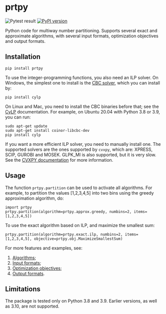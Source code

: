 # prtpy 

![Pytest result](https://github.com/erelsgl/prtpy/workflows/pytest/badge.svg)
[![PyPI version](https://badge.fury.io/py/prtpy.svg)](https://badge.fury.io/py/prtpy)

Python code for multiway number partitioning.
Supports several exact and approximate algorithms, with several input formats, optimization objectives and output formats.

## Installation

    pip install prtpy

To use the integer-programming functions, you also need an ILP solver. On Windows, the simplest one to install is the [CBC solver](https://projects.coin-or.org/Cbc), which you can install by:

    pip install cylp

On Linux and Mac, you need to install the CBC binaries before that; see the [CyLP](https://github.com/coin-or/CyLP) documentation. For example, on Ubuntu 20.04 with Python 3.8 or 3.9, you can run:

    sudo apt-get update
    sudo apt-get install coinor-libcbc-dev
    pip install cylp

If you want a more efficient ILP solver, you need to manually install one.
The supported solvers are the ones supported by `cvxpy`, which are:
XPRESS, SCIP, GUROBI and MOSEK. GLPK_MI is also supported, but it is very slow.
See the [CVXPY documentation](https://www.cvxpy.org/tutorial/advanced/index.html#mixed-integer-programs) for more information.

## Usage

The function `prtpy.partition` can be used to activate all algorithms. For example, to partition the values [1,2,3,4,5] into two bins using the greedy approximation algorithm, do:

    import prtpy
    prtpy.partition(algorithm=prtpy.approx.greedy, numbins=2, items=[1,2,3,4,5])

To use the exact algorithm based on ILP, and maximize the smallest sum:

    prtpy.partition(algorithm=prtpy.exact.ilp, numbins=2, items=[1,2,3,4,5], objective=prtpy.obj.MaximizeSmallestSum)

For more features and examples, see:

1. [Algorithms](examples/algorithms.md);
1. [Input formats](examples/input_formats.md);
1. [Optimization objectives](examples/objectives.md);
2. [Output formats](examples/output_formats.md).


## Limitations

The package is tested only on Python 3.8 and 3.9. Earlier versions, as well as 3.10, are not supported.


